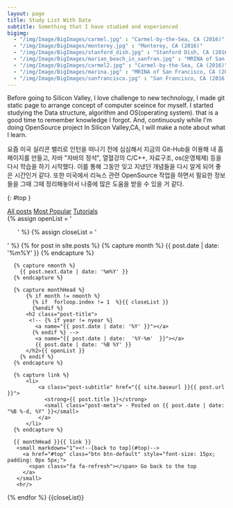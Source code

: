```yaml
---
layout: page
title: Study List With Date
subtitle: Something that I have studied and experienced
bigimg: 
  - "/img/Image/BigImages/carmel.jpg" : "Carmel-by-the-Sea, CA (2016)"
  - "/img/Image/BigImages/monterey.jpg" : "Monterey, CA (2016)"
  - "/img/Image/BigImages/stanford_dish.jpg" : "Stanford Dish, CA (2016)"
  - "/img/Image/BigImages/marian_beach_in_sanfran.jpg" : "MRINA of San Francisco, CA (2016)"
  - "/img/Image/BigImages/carmel2.jpg" : "Carmel-by-the-Sea, CA (2016)"
  - "/img/Image/BigImages/marina.jpg" : "MRINA of San Francisco, CA (2016)"
  - "/img/Image/BigImages/sanfrancisco.jpg" : "San Francisco, CA (2016)"
---
```


Before going to Silicon Valley, I love challenge to new technology, I made git static page to arrange concept of computer sceince for myself. I started studying the Data structure, algorithm and OS(operating system). that is a good time to remember knowledge I forgot. And, continuously while I'm doing OpenSource project In Silicon Valley,CA, I will make a note about what I learn. 

요즘 미국 실리콘 밸리로 인턴을 떠나기 전에 심심해서 지금의 Git-Hub을 이용해 내 홈페이지를 만들고, 자바 "자바의 정석", 열혈강의 C/C++, 자료구조, os(운영체제) 등을 다시 학습을 하기 시작했다. 이를 통해 그동안 잊고 지냈던 개념들을 다시 알게 되어 좋은 시간인거 같다. 또한 미국에서 리눅스 관련 OpenSource 작업을 하면서 필요한 정보들을 그때 그때 정리해놓아서 나중에 많은 도움을 받을 수 있을 거 같다.

{: #top }


<!-- This code from another person of https://github.com/digitaldrummerj/digitaldrummerj.github.io/blob/master/blog/archivebydate-->
<div class="list-filters">
  <a href="/" class="list-filter filter-selected">All posts</a>
  <a href="/popular" class="list-filter">Most Popular</a>
  <a href="/tutorials" class="list-filter">Tutorials</a>
</div>

<!---
[By Category]({{"/blog/archive/categoryview" | prepend: site.baseurl}}) | [By Tag Cloud]({{"/blog/archive/tagcloudview" | prepend: site.baseurl}}) | [All]({{ "/blog/archive/" | prepend: site.baseurl}})
--->
<div class="post-lists">
  <div class="post-preview">
  {% assign openList = '<ul class="side-nav">' %}
  {% assign closeList = '</ul>' %}
  {% for post in site.posts %}
      {% capture month %}
        {{ post.date | date: '%m%Y' }}
      {% endcapture %}

      {% capture nmonth %}
        {{ post.next.date | date: '%m%Y' }}
      {% endcapture %}

      {% capture monthHead %}
          {% if month != nmonth %}
            {% if  forloop.index != 1  %}{{ closeList }}            
            {%endif %}
          <h2 class="post-title">
           <!-- {% if year != nyear %}
             <a name="{{ post.date | date: '%Y' }}"></a>
            {% endif %} -->
             <a name="{{ post.date | date:  '%Y-%m'  }}"></a>
             {{ post.date | date: '%B %Y' }}
          </h2>{{ openList }}
        {% endif %}
      {% endcapture %}

      {% capture link %}
          <li>
              <a class="post-subtitle" href="{{ site.baseurl }}{{ post.url }}">
                <strong>{{ post.title }}</strong>
                <small class="post-meta"> - Posted on {{ post.date | date: "%B %-d, %Y" }}</small>
              </a>
          </li>
      {% endcapture %}

      {{ monthHead }}{{ link }}
       <small markdown="1"><!--[back to top](#top)-->
         <a href="#top" class="btn btn-default" style="font-size: 15px; padding: 0px 5px;">
           <span class="fa fa-refresh"></span> Go back to the top
         </a>
       </small>
       <hr/>
  {% endfor %}
  {{closeList}}
  </div>
</div>

